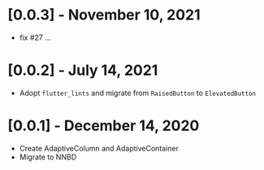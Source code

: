 # [0.0.3] - November 10, 2021

* fix #27 …

# [0.0.2] - July 14, 2021

* Adopt `flutter_lints` and migrate from `RaisedButton` to `ElevatedButton`

# [0.0.1] - December 14, 2020

* Create AdaptiveColumn and AdaptiveContainer
* Migrate to NNBD
